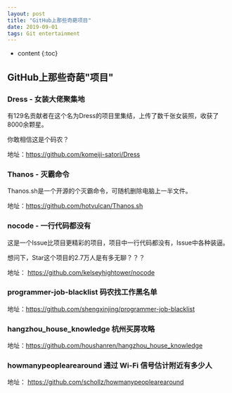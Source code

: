 ```yaml
---
layout: post
title: "GitHub上那些奇葩项目"
date: 2019-09-01 
tags: Git entertainment 
---
```






* content
{:toc}







## GitHub上那些奇葩"项目"
### Dress - 女装大佬聚集地

有129名贡献者在这个名为Dress的项目里集结，上传了数千张女装照，收获了8000余颗星。

你敢相信这是个码农？

地址：https://github.com/komeiji-satori/Dress

### Thanos - 灭霸命令

Thanos.sh是一个开源的个灭霸命令，可随机删除电脑上一半文件。

地址：https://github.com/hotvulcan/Thanos.sh

### nocode - 一行代码都没有

这是一个Issue比项目更精彩的项目，项目中一行代码都没有，Issue中各种装逼。

想问下，Star这个项目的2.7万人是有多无聊？？？

地址：
https://github.com/kelseyhightower/nocode

### programmer-job-blacklist 码农找工作黑名单

地址：https://github.com/shengxinjing/programmer-job-blacklist

### hangzhou_house_knowledge 杭州买房攻略

地址：https://github.com/houshanren/hangzhou_house_knowledge

### howmanypeoplearearound 通过 Wi-Fi 信号估计附近有多少人

地址：
https://github.com/schollz/howmanypeoplearearound